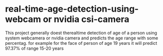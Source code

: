 # real-time-age-detection-using-webcam or nvidia csi-camera
This project generally doest therealtime detection of age of a person using system webcamera or nvidia camera  and predicts the age range with some percentag.
for example for the face of person of age 19 years it will predict 97.37% of range  15-20 years

